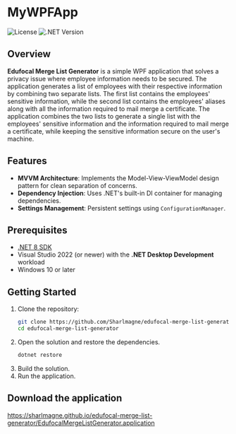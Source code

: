 # MyWPFApp

![License](https://img.shields.io/badge/license-MIT-green)
![.NET Version](https://img.shields.io/badge/.NET-8.0-blue)

## Overview

**Edufocal Merge List Generator** is a simple WPF application that solves a privacy issue where employee information needs to be secured. The application generates a list of employees with their respective information by combining two separate lists. The first list contains the employees' sensitive information, while the second list contains the employees' aliases along with all the information required to mail merge a certificate. The application combines the two lists to generate a single list with the employees' sensitive information and the information required to mail merge a certificate, while keeping the sensitive information secure on the user's machine.

## Features

- **MVVM Architecture**: Implements the Model-View-ViewModel design pattern for clean separation of concerns.
- **Dependency Injection**: Uses .NET's built-in DI container for managing dependencies.
- **Settings Management**: Persistent settings using `ConfigurationManager`.

## Prerequisites

- [.NET 8 SDK](https://dotnet.microsoft.com/en-us/download/dotnet/8.0)
- Visual Studio 2022 (or newer) with the **.NET Desktop Development** workload
- Windows 10 or later

## Getting Started

1. Clone the repository:
   ```bash
   git clone https://github.com/Sharlmagne/edufocal-merge-list-generator.git
   cd edufocal-merge-list-generator
   ```
2. Open the solution and restore the dependencies.
    ```bash 
   dotnet restore
    ```
3. Build the solution.
4. Run the application.

## Download the application
https://sharlmagne.github.io/edufocal-merge-list-generator/EdufocalMergeListGenerator.application